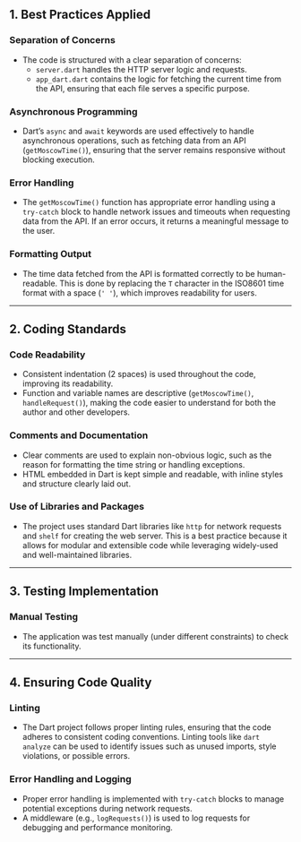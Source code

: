 ## 1. **Best Practices Applied**

### **Separation of Concerns**
- The code is structured with a clear separation of concerns:
  - `server.dart` handles the HTTP server logic and requests.
  - `app_dart.dart` contains the logic for fetching the current time from the API, ensuring that each file serves a specific purpose.
  
### **Asynchronous Programming**
- Dart’s `async` and `await` keywords are used effectively to handle asynchronous operations, such as fetching data from an API (`getMoscowTime()`), ensuring that the server remains responsive without blocking execution.
  
### **Error Handling**
- The `getMoscowTime()` function has appropriate error handling using a `try-catch` block to handle network issues and timeouts when requesting data from the API. If an error occurs, it returns a meaningful message to the user.

### **Formatting Output**
- The time data fetched from the API is formatted correctly to be human-readable. This is done by replacing the `T` character in the ISO8601 time format with a space (`' '`), which improves readability for users.

---

## 2. **Coding Standards**

### **Code Readability**
- Consistent indentation (2 spaces) is used throughout the code, improving its readability.
- Function and variable names are descriptive (`getMoscowTime()`, `handleRequest()`), making the code easier to understand for both the author and other developers.
  
### **Comments and Documentation**
- Clear comments are used to explain non-obvious logic, such as the reason for formatting the time string or handling exceptions.
- HTML embedded in Dart is kept simple and readable, with inline styles and structure clearly laid out.

### **Use of Libraries and Packages**
- The project uses standard Dart libraries like `http` for network requests and `shelf` for creating the web server. This is a best practice because it allows for modular and extensible code while leveraging widely-used and well-maintained libraries.

---

## 3. **Testing Implementation**

### **Manual Testing**
- The application was test manually (under different constraints) to check its functionality.


---

## 4. **Ensuring Code Quality**

### **Linting**
- The Dart project follows proper linting rules, ensuring that the code adheres to consistent coding conventions. Linting tools like `dart analyze` can be used to identify issues such as unused imports, style violations, or possible errors.

### **Error Handling and Logging**
- Proper error handling is implemented with `try-catch` blocks to manage potential exceptions during network requests.
- A middleware (e.g., `logRequests()`) is used to log requests for debugging and performance monitoring.

